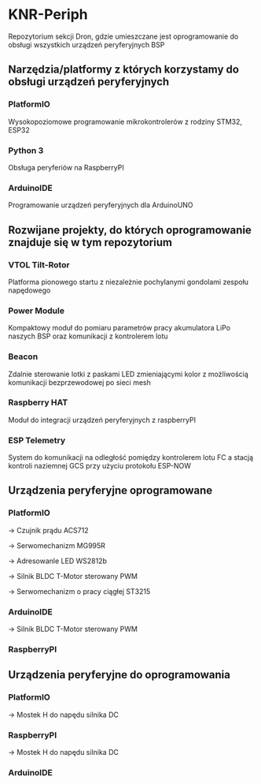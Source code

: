 # KNR-Periph
Repozytorium sekcji Dron, gdzie umieszczane jest oprogramowanie do obsługi wszystkich urządzeń peryferyjnych BSP

## Narzędzia/platformy z których korzystamy do obsługi urządzeń peryferyjnych

### PlatformIO
Wysokopoziomowe programowanie mikrokontrolerów z rodziny STM32, ESP32 

### Python 3
Obsługa peryferiów na RaspberryPI

### ArduinoIDE
Programowanie urządzeń peryferyjnych dla ArduinoUNO

## Rozwijane projekty, do których oprogramowanie znajduje się w tym repozytorium 

### VTOL Tilt-Rotor 
Platforma pionowego startu z niezależnie pochylanymi gondolami zespołu napędowego

### Power Module 
Kompaktowy moduł do pomiaru parametrów pracy akumulatora LiPo naszych BSP oraz komunikacji z kontrolerem lotu

### Beacon
Zdalnie sterowanie lotki z paskami LED zmieniającymi kolor z możliwością komunikacji bezprzewodowej po sieci mesh 

### Raspberry HAT
Moduł do integracji urządzeń peryferyjnych z raspberryPI

### ESP Telemetry
System do komunikacji na odległość pomiędzy kontrolerem lotu FC a stacją kontroli naziemnej GCS przy użyciu protokołu ESP-NOW

## Urządzenia peryferyjne oprogramowane

### PlatformIO

-> Czujnik prądu ACS712

-> Serwomechanizm MG995R

-> Adresowanle LED WS2812b

-> Silnik BLDC T-Motor sterowany PWM

-> Serwomechanizm o pracy ciągłej ST3215 

### ArduinoIDE 

-> Silnik BLDC T-Motor sterowany PWM

### RaspberryPI

## Urządzenia peryferyjne do oprogramowania

### PlatformIO

-> Mostek H do napędu silnika DC 

### RaspberryPI

-> Mostek H do napędu silnika DC 

### ArduinoIDE 



